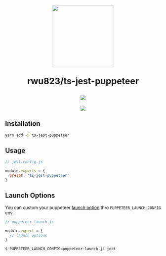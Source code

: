<h1 align="center">
  <img width="200" src="./public/logo.png"/>
  <p>rwu823/ts-jest-puppeteer</p>
  <a href="https://circleci.com/gh/USER/rwu823/ts-jest-puppeteer" alt="Build Status">
    <img src="https://img.shields.io/circleci/build/github/USER/rwu823/ts-jest-puppeteer/master?style=for-the-badge&logo=circleci" />
  </a>
</h1>

<p align="center">
  <a href="https://www.npmjs.org/package/rwu823/ts-jest-puppeteer">
    <img src="https://img.shields.io/npm/v/rwu823/ts-jest-puppeteer?style=for-the-badge&logo=npm"/>
  </a>
</p>

## Installation

~~~sh
yarn add -D ts-jest-puppeteer
~~~


## Usage

~~~js
// jest.config.js

module.exports = {
  preset: 'ts-jest-puppeteer'
}
~~~


## Launch Options
You can custom your puppeteer [launch option](https://pptr.dev/#?product=Puppeteer&version=v2.0.0&show=api-puppeteerlaunchoptions) thro `PUPPETEER_LAUNCH_CONFIG` env.


~~~js
// puppeteer-launch.js

module.export = {
  // launch options
}
~~~

~~~sh
$ PUPPETEER_LAUNCH_CONFIG=puppeteer-launch.js jest
~~~
